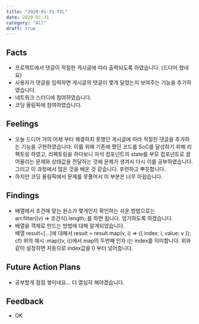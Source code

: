 ```yaml
---
title: "2020-01-31 TIL"
date: 2020-01-31
category: "All"
draft: true
---
```


## Facts

- 프로젝트에서 댓글이 적절한 게시글에 따라 출력되도록 하였습니다. (드디어 했네요)
- 사용자가 댓글을 입력하면 게시글의 댓글이 몇개 달렸는지 보여주는 기능을 추가하였습니다.
- 네트워크 스터디에 참여하였습니다.
- 코딩 올림픽에 참여하였습니다.

## Feelings

- 오늘 드디어 거의 어제 부터 해결하지 못했던 게시글에 따라 적절한 댓글을 추가하는 기능을 구현하였습니다. 이를 위해 기존에 짰던 코드를 SoC를 달성하기 위해 리펙토링 하였고, 리펙토링을 하다보니 자석 컴포넌트의 state를 부모 컴포넌트로 끌어올리는 문제와 상태값을 전달하는 것에 문제가 생겨서 다시 이를 공부하였습니다. 그리고 이 과정에서 많은 것을 배운 것 같습니다. 후련하고 뿌듯합니다.
- 하지만 코딩 올림픽에서 문제를 못풀어서 이 부분은 너무 아쉽습니다.

## Findings

- 배열에서 조건에 맞는 원소가 몇개인지 확인하는 쉬운 방법으로는  
arr.filter((v) => 조건식).length; 를 하면 됩니다. 암기하도록 하겠습니다.
- 배열을 객체로 만드는 방법에 대해 알게되었습니다.  
배열 result=[...]에 대해서 result = result.map(v, i) => ({ index: i, value: v });  
cf) 위의 예시 .map((v, i))에서 map의 두번째 인자 i는 index를 의미합니다. 위와 같이 설정하면 자동으로 index값을 0 부터 넣어줍니다.

## Future Action Plans

- 공부할게 점점 쌓이네요... 더 열심히 해야겠습니다.

## Feedback

- OK
